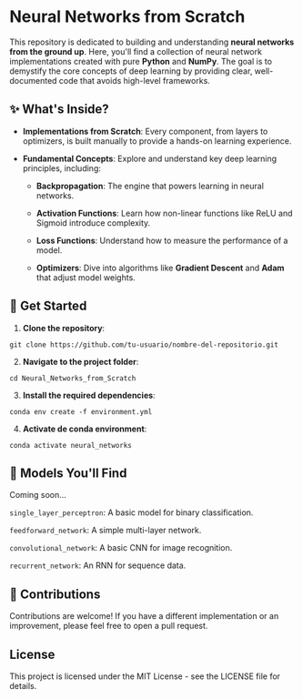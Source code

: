 # Neural Networks from Scratch

This repository is dedicated to building and understanding **neural networks from the ground up**. Here, you'll find a collection of neural network implementations created with pure **Python** and **NumPy**. The goal is to demystify the core concepts of deep learning by providing clear, well-documented code that avoids high-level frameworks.

## ✨ What's Inside?

- **Implementations from Scratch**: Every component, from layers to optimizers, is built manually to provide a hands-on learning experience.

- **Fundamental Concepts**: Explore and understand key deep learning principles, including:

  - **Backpropagation**: The engine that powers learning in neural networks.

  - **Activation Functions**: Learn how non-linear functions like ReLU and Sigmoid introduce complexity.

  - **Loss Functions**: Understand how to measure the performance of a model.

  - **Optimizers**: Dive into algorithms like **Gradient Descent** and **Adam** that adjust model weights.

## 🚀 Get Started

1. **Clone the repository**:

`git clone https://github.com/tu-usuario/nombre-del-repositorio.git`

2. **Navigate to the project folder**:

`cd Neural_Networks_from_Scratch`

3. **Install the required dependencies**:

`conda env create -f environment.yml`

4. **Activate de conda environment**:

`conda activate neural_networks`

## 🧠 Models You'll Find

Coming soon...

`single_layer_perceptron`: A basic model for binary classification.

`feedforward_network`: A simple multi-layer network.

`convolutional_network`: A basic CNN for image recognition.

`recurrent_network`: An RNN for sequence data.

## 🤝 Contributions

Contributions are welcome! If you have a different implementation or an improvement, please feel free to open a pull request.

## License

This project is licensed under the MIT License - see the LICENSE file for details.














